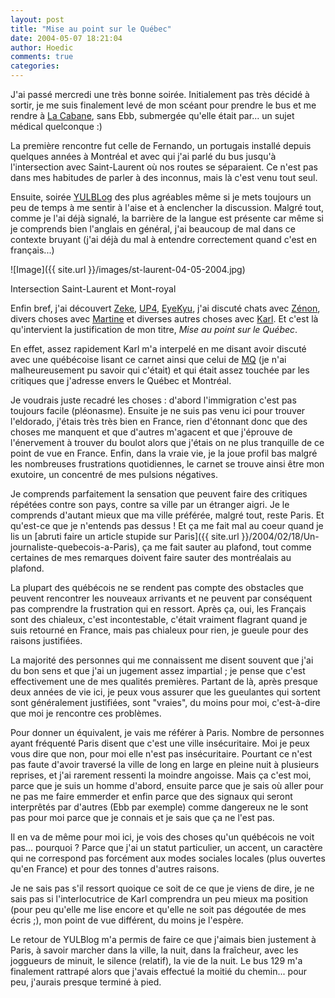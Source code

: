 ```yaml
---
layout: post
title: "Mise au point sur le Québec"
date: 2004-05-07 18:21:04
author: Hoedic
comments: true
categories: 
---
```



J'ai passé mercredi une très bonne soirée. Initialement pas très décidé à sortir, je me suis finalement levé de mon scéant pour prendre le bus et me rendre à [La Cabane](http://www.montrealplus.ca/portalf/profile.do?profileID=53460&sectionID=1), sans Ebb, submergée qu'elle était par... un sujet médical quelconque :)

La première rencontre fut celle de Fernando, un portugais installé depuis quelques années à Montréal et avec qui j'ai parlé du bus jusqu'à l'intersection avec Saint-Laurent où nos routes se séparaient. Ce n'est pas dans mes habitudes de parler à des inconnus, mais là c'est venu tout seul.

Ensuite, soirée [YULBLog](http://yulblog.org/) des plus agréables même si je mets toujours un peu de temps à me sentir à l'aise et à enclencher la discussion. Malgré tout, comme je l'ai déjà signalé, la barrière de la langue est présente car même si je comprends bien l'anglais en général, j'ai beaucoup de mal dans ce contexte bruyant (j'ai déjà du mal à entendre correctement quand c'est en français...)

![Image]({{ site.url }}/images/st-laurent-04-05-2004.jpg)
<div class="photoattrib">Intersection Saint-Laurent et Mont-royal</div>



Enfin bref, j'ai découvert [Zeke](http://www.zekesgallery.blogspot.com/), [UP4](http://www.up4.com/), [EyeKyu](http://www.eyekyu.com/), j'ai discuté chats avec [Zénon](http://marcheur_immobile.monblogue.com/), divers choses avec [Martine](http://www.martinepage.com/blog/) et diverses autres choses avec [Karl](http://www.la-grange.net/). Et c'est là qu'intervient la justification de mon titre, *Mise au point sur le Québec*.

En effet, assez rapidement Karl m'a interpelé en me disant avoir discuté avec une québécoise lisant ce carnet ainsi que celui de [MQ](http://yvonet.com/) (je n'ai malheureusement pu savoir qui c'était) et qui était assez touchée par les critiques que j'adresse envers le Québec et Montréal.

Je voudrais juste recadré les choses : d'abord l'immigration c'est pas toujours facile (pléonasme). Ensuite je ne suis pas venu ici pour trouver l'eldorado, j'étais très très bien en France, rien d'étonnant donc que des choses me manquent et que d'autres m'agacent et que j'éprouve de l'énervement à trouver du boulot alors que j'étais on ne plus tranquille de ce point de vue en France. Enfin, dans la vraie vie, je la joue profil bas malgré les nombreuses frustrations quotidiennes, le carnet se trouve ainsi être mon exutoire, un concentré de mes pulsions négatives.

Je comprends parfaitement la sensation que peuvent faire des critiques répétées contre son pays, contre sa ville par un étranger aigri. Je le comprends d'autant mieux que ma ville préférée, malgré tout, reste Paris. Et qu'est-ce que je n'entends pas dessus ! Et ça me fait mal au coeur quand je lis un [abruti faire un article stupide sur Paris]({{ site.url }}/2004/02/18/Un-journaliste-quebecois-a-Paris), ça me fait sauter au plafond, tout comme certaines de mes remarques doivent faire sauter des montréalais au plafond.

La plupart des québécois ne se rendent pas compte des obstacles que peuvent rencontrer les nouveaux arrivants et ne peuvent par conséquent pas comprendre la frustration qui en ressort. Après ça, oui, les Français sont des chialeux, c'est incontestable, c'était vraiment flagrant quand je suis retourné en France, mais pas chialeux pour rien, je gueule pour des raisons justifiées.

La majorité des personnes qui me connaissent me disent souvent que j'ai du bon sens et que j'ai un jugement assez impartial ; je pense que c'est effectivement une de mes qualités premières. Partant de là, après presque deux années de vie ici, je peux vous assurer que les gueulantes qui sortent sont généralement justifiées, sont "vraies", du moins pour moi, c'est-à-dire que moi je rencontre ces problèmes.

Pour donner un équivalent, je vais me référer à Paris. Nombre de personnes ayant fréquenté Paris disent que c'est une ville insécuritaire. Moi je peux vous dire que non, pour moi elle n'est pas insécuritaire. Pourtant ce n'est pas faute d'avoir traversé la ville de long en large en pleine nuit à plusieurs reprises, et j'ai rarement ressenti la moindre angoisse. Mais ça c'est moi, parce que je suis un homme d'abord, ensuite parce que je sais où aller pour ne pas me faire emmerder et enfin parce que des signaux qui seront interprêtés par d'autres (Ebb par exemple) comme dangereux ne le sont pas pour moi parce que je connais et je sais que ça ne l'est pas.

Il en va de même pour moi ici, je vois des choses qu'un québécois ne voit pas... pourquoi ? Parce que j'ai un statut particulier, un accent, un caractère qui ne correspond pas forcément aux modes sociales locales (plus ouvertes qu'en France) et pour des tonnes d'autres raisons.

Je ne sais pas s'il ressort quoique ce soit de ce que je viens de dire, je ne sais pas si l'interlocutrice de Karl comprendra un peu mieux ma position (pour peu qu'elle me lise encore et qu'elle ne soit pas dégoutée de mes écris ;), mon point de vue différent, du moins je l'espère.

Le retour de YULBlog m'a permis de faire ce que j'aimais bien justement à Paris, à savoir marcher dans la ville, la nuit, dans la fraîcheur, avec les joggueurs de minuit, le silence (relatif), la vie de la nuit. Le bus 129 m'a finalement rattrapé alors que j'avais effectué la moitié du chemin... pour peu, j'aurais presque terminé à pied.